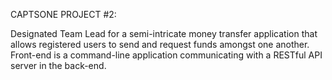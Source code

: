 CAPTSONE PROJECT #2: 
                                                                                                 
Designated Team Lead for a semi-intricate money transfer application that allows registered users to send and request funds amongst one another. Front-end is a command-line application communicating with a RESTful API server in the back-end. 
